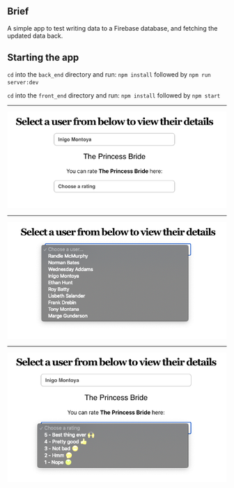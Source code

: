 ## Brief
A simple app to test writing data to a Firebase database, and fetching the updated data back.

## Starting the app

`cd` into the `back_end` directory and run: `npm install` followed by `npm run server:dev`

`cd` into the `front_end` directory and run: `npm install` followed by `npm start`

---

![initial_screenshot](/front_end/public/firebase_screenshot.png?raw=true "initial-screenshot")

---

![users_screenshot](/front_end/public/firebase_users_select.png?raw=true "users-select-screenshot")

---

![ratings_screenshot](/front_end/public/firebase_ratings_select.png?raw=true "ratings-select-screenshot")
